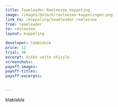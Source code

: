 ```yaml
---
title: Teamleader Reeleezee koppeling
image: /images/@stock/reeleezee-koppelingen.png
link_to: /koppeling/teamleader-reeleezee
from: teamleader
to: reeleezee
layout: koppeling

developer: Combidesk
price: 12
trial: 30
excerpt: Dikke vette shizzle
screenshots:
payoff-images:
payoff-titles:
payoff-excerpts:

 
---
```


blablabla
